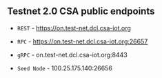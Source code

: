 ## Testnet 2.0 CSA public endpoints

- `REST` - https://on.test-net.dcl.csa-iot.org
- `RPC` - https://on.test-net.dcl.csa-iot.org:26657
- `gRPC` - on.test-net.dcl.csa-iot.org:8443

- `Seed Node` - 100.25.175.140:26656